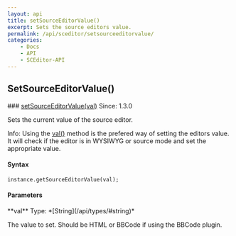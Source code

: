 ```yaml
---
layout: api
title: setSourceEditorValue()
excerpt: Sets the source editors value.
permalink: /api/sceditor/setsourceeditorvalue/
categories:
    - Docs
    - API
    - SCEditor-API
---
```

## SetSourceEditorValue()

<article class="api method" markdown="1">
### <a id="setSourceEditorValue" href="#setSourceEditorValue">setSourceEditorValue(val)</a> <span class="since">Since: 1.3.0</span>

Sets the current value of the source editor.

<span class="label label-info">Info:</span> Using the [val()](/api/sceditor/val/) method is the prefered way of setting the editors value. It will check if the editor is in WYSIWYG or source mode and set the appropriate value.


#### Syntax

	instance.getSourceEditorValue(val);


#### Parameters

<div class="parameters">
<div class="parameter" markdown="1">
**val**  
Type: *[String](/api/types/#string)*

The value to set. Should be HTML or BBCode if using the BBCode plugin.
</div>
</div>
</article>

